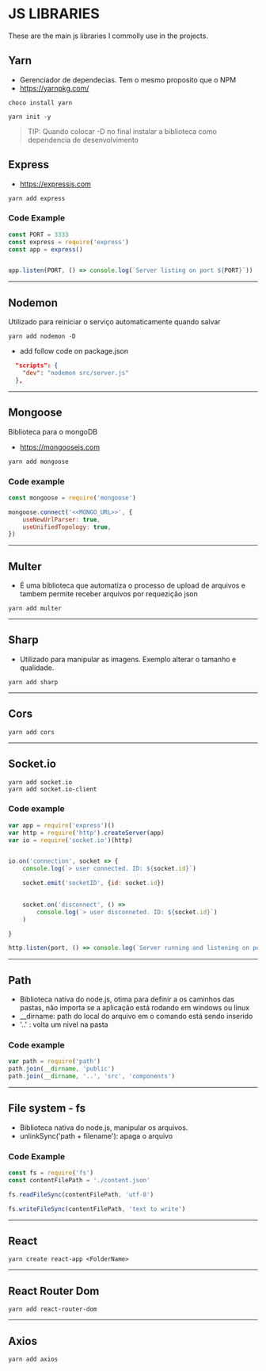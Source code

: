 
# JS LIBRARIES

These are the main js libraries I commolly use in the projects.


## Yarn

- Gerenciador de dependecias. Tem o mesmo proposito que o NPM
- https://yarnpkg.com/

```
choco install yarn
```
```
yarn init -y
```
> TIP: Quando colocar -D no final instalar a biblioteca como dependencia de desenvolvimento




## Express

- https://expressjs.com
```
yarn add express
```
### Code Example

```js
const PORT = 3333
const express = require('express')
const app = express()


app.listen(PORT, () => console.log(`Server listing on port ${PORT}`))
```


---

## Nodemon
Utilizado para reiniciar o serviço automaticamente quando salvar
```
yarn add nodemon -D
```

- add follow code on package.json
```json
  "scripts": {
    "dev": "nodemon src/server.js"
  },
```

---

## Mongoose
Biblioteca para o mongoDB
- https://mongoosejs.com
```
yarn add mongoose
```

### Code example
~~~js
const mongoose = require('mongoose')

mongoose.connect('<<MONGO_URL>>', {
    useNewUrlParser: true,
    useUnifiedTopology: true,
})
~~~
---


## Multer
- É uma biblioteca que automatiza o processo de upload de arquivos e tambem permite receber arquivos por requezição json
```
yarn add multer
```
---

## Sharp 

- Utilizado para manipular as imagens. Exemplo alterar o tamanho e qualidade.
```
yarn add sharp
```
---


## Cors

```
yarn add cors
```

---

## Socket.io

```
yarn add socket.io
yarn add socket.io-client
```

### Code example
```js
var app = require('express')()
var http = require('http').createServer(app)
var io = require('socket.io')(http)


io.on('connection', socket => {
    console.log(`> user connected. ID: ${socket.id}`)

    socket.emit('socketID', {id: socket.id})

    
    socket.on('disconnect', () => 
        console.log(`> user disconneted. ID: ${socket.id}`)
    )

}

http.listen(port, () => console.log(`Server running and listening on port: ${port}`));
```

---

## Path

- Biblioteca nativa do node.js, otima para definir a os caminhos das pastas, não importa se a aplicação está rodando em windows ou linux
- __dirname: path do local do arquivo em o comando está sendo inserido
- '..' : volta um nivel na pasta

### Code example

```js
var path = require('path')
path.join(__dirname, 'public')
path.join(__dirname, '..', 'src', 'components')
```
---

## File system - fs
- Biblioteca nativa do node.js, manipular os arquivos.
- unlinkSync('path + filename'): apaga o arquivo

### Code Example
```js
const fs = require('fs')
const contentFilePath = './content.json'

fs.readFileSync(contentFilePath, 'utf-8')

fs.writeFileSync(contentFilePath, 'text to write')
```
---

## React
```
yarn create react-app <FolderName>
```
---
## React Router Dom
```
yarn add react-router-dom
```
---
## Axios
```
yarn add axios
```



